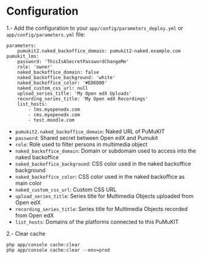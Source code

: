 # Configuration

1.- Add the configuration to your `app/config/parameters_deploy.yml` or `app/config/parameters.yml` file:

```
parameters:
    pumukit2.naked_backoffice_domain: pumukit2-naked.example.com
pumukit_lms:
    password: 'ThisIsASecretPasswordChangeMe'
    role: 'owner'
    naked_backoffice_domain: false
    naked_backoffice_background: 'white'
    naked_backoffice_color: '#ED6D00'
    naked_custom_css_url: null
    upload_series_title: 'My Open edX Uploads'
    recording_series_title: 'My Open edX Recordings'
    list_hosts: 
        - lms.myopenedx.com
        - cms.myopenedx.com
        - test.moodle.com
```


* `pumukit2.naked_backoffice_domain`: Naked URL of PuMuKIT
* `password`: Shared secret between Open edX and Pumukit
* `role`: Role used to filter persons in multimedia object
* `naked_backoffice_domain`: Domain or subdomain used to access into the naked backoffice
* `naked_backoffice_background`: CSS color used in the naked backoffice background
* `naked_backoffice_color`: CSS color used in the naked backoffice as main color
* `naked_custom_css_url`: Custom CSS URL
* `upload_series_title`: Series title for Multimedia Objects uploaded from Open edX
* `recording_series_title`: Series title for Multimedia Objects recorded from Open edX
* `list_hosts`: Domains of the platforms connected to this PuMuKIT


2.- Clear cache

```
php app/console cache:clear
php app/console cache:clear --env=prod
```